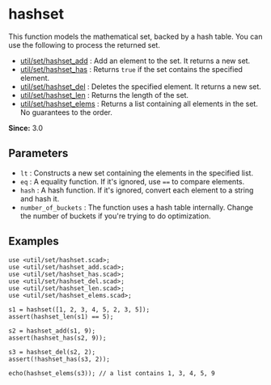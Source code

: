 # hashset

This function models the mathematical set, backed by a hash table. You can use the following to process the returned set. 

- [util/set/hashset_add](https://openhome.cc/eGossip/OpenSCAD/lib3x-hashset_add.html) : Add an element to the set. It returns a new set.
- [util/set/hashset_has](https://openhome.cc/eGossip/OpenSCAD/lib3x-hashset_has.html) : Returns `true` if the set contains the specified element. 
- [util/set/hashset_del](https://openhome.cc/eGossip/OpenSCAD/lib3x-hashset_del.html) : Deletes the specified element. It returns a new set.
- [util/set/hashset_len](https://openhome.cc/eGossip/OpenSCAD/lib3x-hashset_len.html) : Returns the length of the set.
- [util/set/hashset_elems](https://openhome.cc/eGossip/OpenSCAD/lib3x-hashset_elems.html) : Returns a list containing all elements in the set. No guarantees to the order.

**Since:** 3.0

## Parameters

- `lt` : Constructs a new set containing the elements in the specified list.
- `eq` : A equality function. If it's ignored, use `==` to compare elements.
- `hash` : A hash function. If it's ignored, convert each element to a string and hash it. 
- `number_of_buckets` : The function uses a hash table internally. Change the number of buckets if you're trying to do optimization. 

## Examples

    use <util/set/hashset.scad>;
    use <util/set/hashset_add.scad>;
    use <util/set/hashset_has.scad>;
    use <util/set/hashset_del.scad>;
    use <util/set/hashset_len.scad>;
    use <util/set/hashset_elems.scad>;

    s1 = hashset([1, 2, 3, 4, 5, 2, 3, 5]);
    assert(hashset_len(s1) == 5);

    s2 = hashset_add(s1, 9);
    assert(hashset_has(s2, 9));

    s3 = hashset_del(s2, 2);
    assert(!hashset_has(s3, 2));

    echo(hashset_elems(s3)); // a list contains 1, 3, 4, 5, 9
